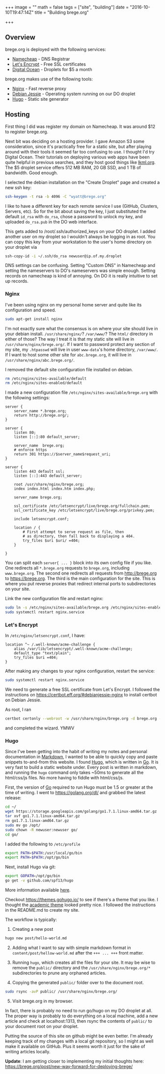 +++
image = ""
math = false
tags = ["site", "building"]
date = "2016-10-10T19:47:14Z"
title = "Building brege.org"

+++

## Overview

brege.org is deployed with the following services:

- [Namecheap](https://www.namecheap.com/) - DNS Registrar
- [Let's Encrypt](https://letsencrypt.org) - Free SSL certificates
- [Digital Ocean](https://www.digitalocean.com) - Droplets for $5 a month

brege.org makes use of the following tools:

- [Nginx](https://nginx.org) - Fast reverse proxy 
- [Debian Jessie](https://debian.org) - Operating system running on our DO droplet
- [Hugo](https://gohugo.io) - Static site generator<!--more-->

## Hosting

First thing I did was register my domain on Namecheap.
It was around $12 to register brege.org.

Next bit was deciding on a hosting provider.
I gave Amazon S3 some consideration, since it's practically free for a static site, but after playing around with their tools it seemed far too confusing to use.
I thought I'd try Digital Ocean.
Their tutorials on deploying various web apps have been quite helpful in previous searches, and they host good things like [lkml.org](https://lkml.org).
The $5 droplet service offers 512 MB RAM, 20 GB SSD, and 1 TB of bandwidth.
Good enough.

I selected the debian installation on the "Create Droplet" page and created a new ssh key:
``` bash
ssh-keygen -t rsa -b 4096 -C "wyatt@brege.org"
```
I like to have a different key for each remote service I use (GitHub, Clusters, Servers, etc).
So for the bit about saving the key, I just substituted the default `id_rsa` with `do_rsa`, chose a password to unlock my key, and uploaded `do_rsa.pub` in the DO web interface.

This gets added to /root/.ssh/authorized_keys on your DO droplet.
I added another user on my droplet so I wouldn't always be logging in as root.
You can copy this key from your workstation to the user's home directory on your droplet via
``` bash
ssh-copy-id -i ~/.ssh/do_rsa newuser@ip.of.my.droplet
```

DNS settings can be confusing. Setting "Custom DNS" in Namecheap and setting the nameservers to DO's nameservers was simple enough.  Setting records on namecheap is kind of annoying.  On DO it is really intuitive to set up records.

### Nginx

I've been using nginx on my personal home server and quite like its configuration and speed.

``` bash
sudo apt-get install nginx
```

I'm not exactly sure what the consensus is on where your site should live in your debian install.
`/usr/share/nginx/`? `/var/www/`? The `html/` directory in either of those?
The way I treat it is that my static site will live in `/usr/share/nginx/brege.org/`.
If I want to password protect any section of my site, my `.htpasswd` will live in user `www-data`'s home directory, `/var/www/`.
If I want to host some other site for `abc.brege.org`, it will live in `/usr/share/nginx/abc.brege.org/`.

I removed the default site configuration file installed on debian.
``` bash
rm /etc/nginx/sites-available/default
rm /etc/nginx/sites-enabled/default
```
I made a new configuration file `/etc/nginx/sites-available/brege.org` with the following settings:

```
server {
    server_name *.brege.org;
    return http://brege.org/;
}

server {
    listen 80;
    listen [::]:80 default_server;

    server_name  brege.org;
    # enforce https
    return 301 https://$server_name$request_uri;
}

server {
    listen 443 default ssl;
    listen [::]:443 default_server;

    root /usr/share/nginx/brege.org;
    index index.html index.htm index.php;

    server_name brege.org;

    ssl_certificate /etc/letsencrypt/live/brege.org/fullchain.pem;
    ssl_certificate_key /etc/letsencrypt/live/brege.org/privkey.pem;

    include letsencrypt.conf;

    location / {
        # First attempt to serve request as file, then
        # as directory, then fall back to displaying a 404.
        try_files $uri $uri/ =404;
    }

}

```

You can split each `server{ ... }` block into its own config file if you like.
One redirects all `*.brege.org` requests to `brege.org`, including `www.brege.org`.
The second one redirects all requests from http://brege.org to https://brege.org.
The third is the main configuration for the site.
This is where you put reverse proxies that redirect internal ports to subdirectories on your site.

Link the new configuration file and restart nginx:
```bash
sudo ln -s /etc/nginx/sites-available/brege.org /etc/nginx/sites-enabled/
sudo systemctl restart nginx.service
```

### Let's Encrypt
In `/etc/nginx/letsencrypt.conf`, I have:
```
location ^~ /.well-known/acme-challenge {
    alias /var/lib/letsencrypt/.well-known/acme-challenge;
    default_type "text/plain";
    try_files $uri =404;
}
```
After making any changes to your nginx configuration, restart the service:
``` bash
sudo systemctl restart nginx.service
```

We need to generate a free SSL certificate from Let's Encrypt.
I followed the instructions on https://certbot.eff.org/#debianjessie-nginx to install certbot on Debian Jessie.

As root, I ran 
``` bash
certbot certonly --webroot -w /usr/share/nginx/brege.org -d brege.org -d www.brege.org
```
and completed the wizard. YMWV

### Hugo

Since I've been getting into the habit of writing my notes and personal documentation in [Markdown](https://daringfireball.net/projects/markdown/), I wanted to be able to quickly copy and paste snippets to-and-from this website.
I found [Hugo](https://gohugo.io), which is written in [Go](https://golang.org/).
It is very fast to build a static website under.
Every post is written in markdown, and running the `hugo` command only takes ~50ms to generate all the html/css/js files.
No more having to fiddle with html/css/js.

First, the version of [Go](https://golang.org/) required to run Hugo must be 1.5 or greater at the time of writing.
I went to https://golang.org/dl/ and grabbed the latest release:
``` bash
cd ~/
wget https://storage.googleapis.com/golang/go1.7.1.linux-amd64.tar.gz
tar xvf go1.7.1.linux-amd64.tar.gz
rm go1.7.1.linux-amd64.tar.gz
sudo mv go /opt/
sudo chown -R newuser:newuser go/
cd go/ 
```
I added the following to `/etc/profile`
``` bash
export PATH=$PATH:/usr/local/go/bin
export PATH=$PATH:/opt/go/bin
```
Next, install Hugo via git:
``` bash
export GOPATH=/opt/go/bin
go get -v github.com/spf13/hugo
```
More information available [here](https://gohugo.io/overview/installing/).

Checkout https://themes.gohugo.io/ to see if there's a theme that you like.
I thought the [academic theme](https://github.com/gcushen/hugo-academic) looked pretty nice.
I followed the instructions in the README.md to create my site.

The workflow is typically:

1. Creating a new post
``` bash
hugo new post/hello-world.md
```

2. Adding what I want to say with simple markdown format in `content/post/hellow-world.md` after the `+++ ... +++` front matter.

3. Running `hugo`, which creates all the files for your site.
It may be wise to remove the `public/` directory and the `/usr/share/nginx/brege.org/*` subdirectories to prune any orphaned articles.

4. Copying the generated `public/` folder over to the document root.
``` bash
sudo rsync -avP public/ /usr/share/nginx/brege.org/
```
5. Visit brege.org in my browser.

In fact, there is probably no need to run go/hugo on my DO droplet at all.
The proper way is probably to do everything on a local machine, add a new article and check at localhost:1313, then rsync the contents of `public/` to your document root on your droplet.  

Putting the source of this site on github might be even better.
I'm already keeping track of my changes with a local git repository, so I might as well make it available on GitHub.  Plus it seems worth it just for the sake of writing articles locally.

**Update**: I am getting closer to implementing my initial thoughts here: https://brege.org/post/new-way-forward-for-deploying-brege/
